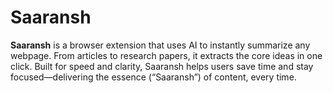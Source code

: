# Saaransh
**Saaransh** is a browser extension that uses AI to instantly summarize any webpage. From articles to research papers, it extracts the core ideas in one click. Built for speed and clarity, Saaransh helps users save time and stay focused—delivering the essence (“Saaransh”) of content, every time.
